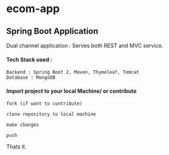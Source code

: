 # ecom-app

## Spring Boot Application
Dual channel application : Serves both REST and MVC service. 
#### Tech Stack used : 
    Backend : Spring Boot 2, Maven, Thymeleaf, Tomcat
    Database : MongoDB
    
    
#### Import project to your local Machine/ or contribute
    fork (if want to contribute)

    clone repository to local machine
    
    make changes
    
    push
Thats it.
